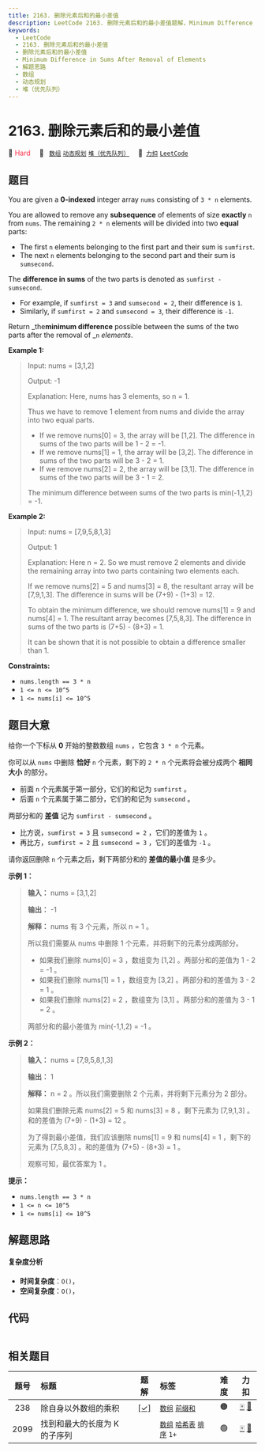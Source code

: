 ```yaml
---
title: 2163. 删除元素后和的最小差值
description: LeetCode 2163. 删除元素后和的最小差值题解，Minimum Difference in Sums After Removal of Elements，包含解题思路、复杂度分析以及完整的 JavaScript 代码实现。
keywords:
  - LeetCode
  - 2163. 删除元素后和的最小差值
  - 删除元素后和的最小差值
  - Minimum Difference in Sums After Removal of Elements
  - 解题思路
  - 数组
  - 动态规划
  - 堆（优先队列）
---
```


# 2163. 删除元素后和的最小差值

🔴 <font color=#ff334b>Hard</font>&emsp; 🔖&ensp; [`数组`](/tag/array.md) [`动态规划`](/tag/dynamic-programming.md) [`堆（优先队列）`](/tag/heap-priority-queue.md)&emsp; 🔗&ensp;[`力扣`](https://leetcode.cn/problems/minimum-difference-in-sums-after-removal-of-elements) [`LeetCode`](https://leetcode.com/problems/minimum-difference-in-sums-after-removal-of-elements)

## 题目

You are given a **0-indexed** integer array `nums` consisting of `3 * n`
elements.

You are allowed to remove any **subsequence** of elements of size **exactly**
`n` from `nums`. The remaining `2 * n` elements will be divided into two
**equal** parts:

  * The first `n` elements belonging to the first part and their sum is `sumfirst`.
  * The next `n` elements belonging to the second part and their sum is `sumsecond`.

The **difference in sums** of the two parts is denoted as `sumfirst -
sumsecond`.

  * For example, if `sumfirst = 3` and `sumsecond = 2`, their difference is `1`.
  * Similarly, if `sumfirst = 2` and `sumsecond = 3`, their difference is `-1`.

Return _the**minimum difference** possible between the sums of the two parts
after the removal of _`n` _elements_.



**Example 1:**

> Input: nums = [3,1,2]
> 
> Output: -1
> 
> Explanation: Here, nums has 3 elements, so n = 1. 
> 
> Thus we have to remove 1 element from nums and divide the array into two equal parts.
> - If we remove nums[0] = 3, the array will be [1,2]. The difference in sums of the two parts will be 1 - 2 = -1.
> - If we remove nums[1] = 1, the array will be [3,2]. The difference in sums of the two parts will be 3 - 2 = 1.
> - If we remove nums[2] = 2, the array will be [3,1]. The difference in sums of the two parts will be 3 - 1 = 2.
> 
> The minimum difference between sums of the two parts is min(-1,1,2) = -1. 

**Example 2:**

> Input: nums = [7,9,5,8,1,3]
> 
> Output: 1
> 
> Explanation: Here n = 2. So we must remove 2 elements and divide the remaining array into two parts containing two elements each.
> 
> If we remove nums[2] = 5 and nums[3] = 8, the resultant array will be [7,9,1,3]. The difference in sums will be (7+9) - (1+3) = 12.
> 
> To obtain the minimum difference, we should remove nums[1] = 9 and nums[4] = 1. The resultant array becomes [7,5,8,3]. The difference in sums of the two parts is (7+5) - (8+3) = 1.
> 
> It can be shown that it is not possible to obtain a difference smaller than 1.

**Constraints:**

  * `nums.length == 3 * n`
  * `1 <= n <= 10^5`
  * `1 <= nums[i] <= 10^5`


## 题目大意

给你一个下标从 **0**  开始的整数数组 `nums` ，它包含 `3 * n` 个元素。

你可以从 `nums` 中删除 **恰好**  `n` 个元素，剩下的 `2 * n` 个元素将会被分成两个 **相同大小**  的部分。

  * 前面 `n` 个元素属于第一部分，它们的和记为 `sumfirst` 。
  * 后面 `n` 个元素属于第二部分，它们的和记为 `sumsecond` 。

两部分和的 **差值**  记为 `sumfirst - sumsecond` 。

  * 比方说，`sumfirst = 3` 且 `sumsecond = 2` ，它们的差值为 `1` 。
  * 再比方，`sumfirst = 2` 且 `sumsecond = 3` ，它们的差值为 `-1` 。

请你返回删除 `n` 个元素之后，剩下两部分和的 **差值的最小值**  是多少。



**示例 1：**

> 
> 
> 
> 
> 
> **输入：** nums = [3,1,2]
> 
> **输出：** -1
> 
> **解释：** nums 有 3 个元素，所以 n = 1 。
> 
> 所以我们需要从 nums 中删除 1 个元素，并将剩下的元素分成两部分。
> - 如果我们删除 nums[0] = 3 ，数组变为 [1,2] 。两部分和的差值为 1 - 2 = -1 。
> - 如果我们删除 nums[1] = 1 ，数组变为 [3,2] 。两部分和的差值为 3 - 2 = 1 。
> - 如果我们删除 nums[2] = 2 ，数组变为 [3,1] 。两部分和的差值为 3 - 1 = 2 。
> 
> 两部分和的最小差值为 min(-1,1,2) = -1 。
> 
> 

**示例 2：**

> 
> 
> 
> 
> 
> **输入：** nums = [7,9,5,8,1,3]
> 
> **输出：** 1
> 
> **解释：** n = 2 。所以我们需要删除 2 个元素，并将剩下元素分为 2 部分。
> 
> 如果我们删除元素 nums[2] = 5 和 nums[3] = 8 ，剩下元素为 [7,9,1,3] 。和的差值为 (7+9) - (1+3) = 12 。
> 
> 为了得到最小差值，我们应该删除 nums[1] = 9 和 nums[4] = 1 ，剩下的元素为 [7,5,8,3] 。和的差值为 (7+5) - (8+3) = 1 。
> 
> 观察可知，最优答案为 1 。
> 
> 



**提示：**

  * `nums.length == 3 * n`
  * `1 <= n <= 10^5`
  * `1 <= nums[i] <= 10^5`


## 解题思路

#### 复杂度分析

- **时间复杂度**：`O()`，
- **空间复杂度**：`O()`，

## 代码

```javascript

```

## 相关题目

<!-- prettier-ignore -->
| 题号 | 标题 | 题解 | 标签 | 难度 | 力扣 |
| :------: | :------ | :------: | :------ | :------: | :------: |
| 238 | 除自身以外数组的乘积 | [[✓]](/problem/0238.md) |  [`数组`](/tag/array.md) [`前缀和`](/tag/prefix-sum.md) | 🟠 | [🀄️](https://leetcode.cn/problems/product-of-array-except-self) [🔗](https://leetcode.com/problems/product-of-array-except-self) |
| 2099 | 找到和最大的长度为 K 的子序列 |  |  [`数组`](/tag/array.md) [`哈希表`](/tag/hash-table.md) [`排序`](/tag/sorting.md) `1+` | 🟢 | [🀄️](https://leetcode.cn/problems/find-subsequence-of-length-k-with-the-largest-sum) [🔗](https://leetcode.com/problems/find-subsequence-of-length-k-with-the-largest-sum) |
